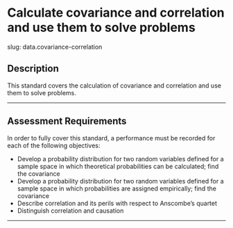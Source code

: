 # Calculate covariance and correlation and use them to solve problems

slug: data.covariance-correlation

## Description
This standard covers the calculation of covariance and correlation and use them to solve problems.


---
## Assessment Requirements
In order to fully cover this standard, a performance must be recorded for each of the following objectives:

- Develop a probability distribution for two random variables defined for a sample space in which theoretical probabilities can be calculated; find the covariance
- Develop a probability distribution for two random variables defined for a sample space in which probabilities are assigned empirically; find the covariance
- Describe correlation and its perils with respect to Anscombe’s quartet
- Distinguish correlation and causation


---

